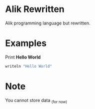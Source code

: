 # Alik Rewritten

Alik programming language but rewritten.

# Examples

Print **Hello World**

```bash
writeln "Hello World"
```

# Note

You cannot store data <sub>(for now)</sub>
